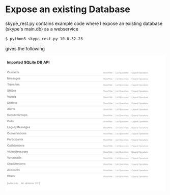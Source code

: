 # Expose an existing Database

skype_rest.py contains example code where I expose an existing database (skype's main.db) as a webservice

```bash
$ python3 skype_rest.py 10.0.52.23
```

gives the following 

![Skype Swagger](../docs/images/SkypeAPI.PNG)
